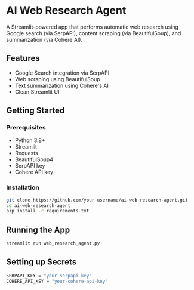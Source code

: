 # AI Web Research Agent

A Streamlit-powered app that performs automatic web research using Google search (via SerpAPI), content scraping (via BeautifulSoup), and summarization (via Cohere AI).

## Features

- Google Search integration via SerpAPI
- Web scraping using BeautifulSoup
- Text summarization using Cohere's AI
- Clean Streamlit UI

## Getting Started

### Prerequisites

- Python 3.8+
- Streamlit
- Requests
- BeautifulSoup4
- SerpAPI key
- Cohere API key

### Installation

```bash
git clone https://github.com/your-username/ai-web-research-agent.git
cd ai-web-research-agent
pip install -r requirements.txt
```
## Running the App

```bash
streamlit run web_research_agent.py
```

## Setting up Secrets

```bash
SERPAPI_KEY = "your-serpapi-key"
COHERE_API_KEY = "your-cohere-api-key"
```
